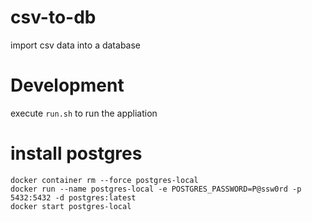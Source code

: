 # csv-to-db
import csv data into a database

# Development
execute `run.sh` to run the appliation

# install postgres
```
docker container rm --force postgres-local
docker run --name postgres-local -e POSTGRES_PASSWORD=P@ssw0rd -p 5432:5432 -d postgres:latest
docker start postgres-local
```

